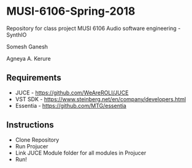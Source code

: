 # MUSI-6106-Spring-2018
Repository for class project MUSI 6106 Audio software engineering - SynthIO

Somesh Ganesh

Agneya A. Kerure

## Requirements
* JUCE - https://github.com/WeAreROLI/JUCE
* VST SDK - https://www.steinberg.net/en/company/developers.html
* Essentia - https://github.com/MTG/essentia

## Instructions
* Clone Repository
* Run Projucer
* Link JUCE Module folder for all modules in Projucer
* Run!
